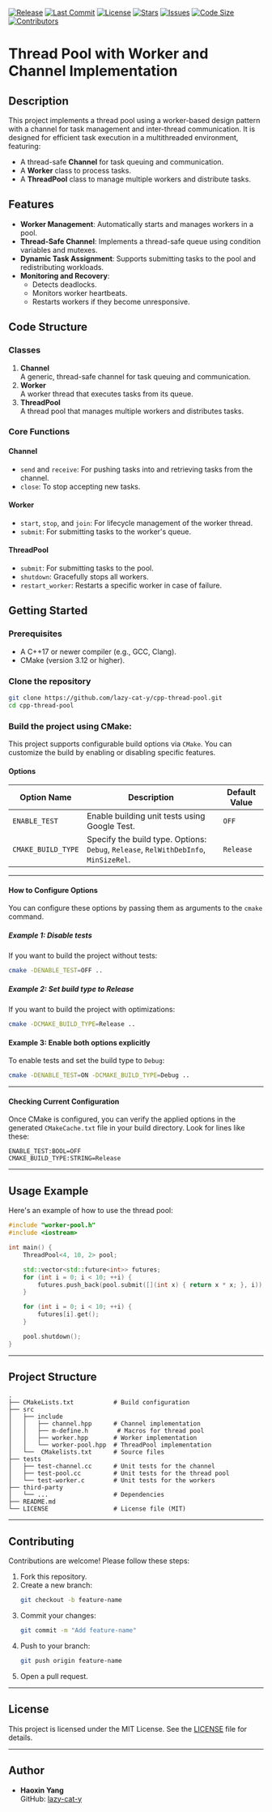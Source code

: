 [![Release](https://img.shields.io/badge/Release-v1.0.0-blueviolet?style=flat-square)](https://github.com/lazy-cat-y/cpp-thread-pool/releases)
[![Last Commit](https://img.shields.io/badge/Last%20Commit-November%202024-brightgreen?style=flat-square)](https://github.com/lazy-cat-y/cpp-thread-pool/commits)
[![License](https://img.shields.io/badge/License-MIT-red?style=flat-square)](https://opensource.org/licenses/MIT)
[![Stars](https://img.shields.io/github/stars/lazy-cat-y/cpp-thread-pool?style=flat-square)](https://github.com/lazy-cat-y/cpp-thread-pool/stargazers)
[![Issues](https://img.shields.io/github/issues/lazy-cat-y/cpp-thread-pool?style=flat-square)](https://github.com/lazy-cat-y/cpp-thread-pool/issues)
[![Code Size](https://img.shields.io/github/languages/code-size/lazy-cat-y/cpp-thread-pool?style=flat-square)](https://github.com/lazy-cat-y/cpp-thread-pool)
[![Contributors](https://img.shields.io/github/contributors/lazy-cat-y/cpp-thread-pool?style=flat-square)](https://github.com/lazy-cat-y/cpp-thread-pool/graphs/contributors)

# **Thread Pool with Worker and Channel Implementation**

## **Description**
This project implements a thread pool using a worker-based design pattern with a channel for task management and inter-thread communication. It is designed for efficient task execution in a multithreaded environment, featuring:

- A thread-safe **Channel** for task queuing and communication.
- A **Worker** class to process tasks.
- A **ThreadPool** class to manage multiple workers and distribute tasks.

## **Features**
- **Worker Management**: Automatically starts and manages workers in a pool.
- **Thread-Safe Channel**: Implements a thread-safe queue using condition variables and mutexes.
- **Dynamic Task Assignment**: Supports submitting tasks to the pool and redistributing workloads.
- **Monitoring and Recovery**:
  - Detects deadlocks.
  - Monitors worker heartbeats.
  - Restarts workers if they become unresponsive.

## **Code Structure**
### **Classes**
1. **Channel**  
   A generic, thread-safe channel for task queuing and communication.
2. **Worker**  
   A worker thread that executes tasks from its queue.
3. **ThreadPool**  
   A thread pool that manages multiple workers and distributes tasks.

### **Core Functions**
#### Channel
- `send` and `receive`: For pushing tasks into and retrieving tasks from the channel.
- `close`: To stop accepting new tasks.

#### Worker
- `start`, `stop`, and `join`: For lifecycle management of the worker thread.
- `submit`: For submitting tasks to the worker's queue.

#### ThreadPool
- `submit`: For submitting tasks to the pool.
- `shutdown`: Gracefully stops all workers.
- `restart_worker`: Restarts a specific worker in case of failure.


## **Getting Started**

### **Prerequisites**
- A C++17 or newer compiler (e.g., GCC, Clang).
- CMake (version 3.12 or higher).

### **Clone the repository**

```bash
git clone https://github.com/lazy-cat-y/cpp-thread-pool.git
cd cpp-thread-pool
```

### Build the project using CMake:

This project supports configurable build options via `CMake`. You can customize the build by enabling or disabling specific features.

#### **Options**
| Option Name        | Description                                                                          | Default Value |
| ------------------ | ------------------------------------------------------------------------------------ | ------------- |
| `ENABLE_TEST`      | Enable building unit tests using Google Test.                                        | `OFF`         |
| `CMAKE_BUILD_TYPE` | Specify the build type. Options: `Debug`, `Release`, `RelWithDebInfo`, `MinSizeRel`. | `Release`       |

---

#### **How to Configure Options**

You can configure these options by passing them as arguments to the `cmake` command.

##### Example 1: Disable tests
If you want to build the project without tests:
```bash
cmake -DENABLE_TEST=OFF ..
```

##### Example 2: Set build type to Release
If you want to build the project with optimizations:
```bash
cmake -DCMAKE_BUILD_TYPE=Release ..
```

#### Example 3: Enable both options explicitly
To enable tests and set the build type to `Debug`:
```bash
cmake -DENABLE_TEST=ON -DCMAKE_BUILD_TYPE=Debug ..
```

---

#### **Checking Current Configuration**
Once CMake is configured, you can verify the applied options in the generated `CMakeCache.txt` file in your build directory. Look for lines like these:
```text
ENABLE_TEST:BOOL=OFF
CMAKE_BUILD_TYPE:STRING=Release
```


---

## **Usage Example**
Here's an example of how to use the thread pool:

```cpp
#include "worker-pool.h"
#include <iostream>

int main() {
    ThreadPool<4, 10, 2> pool;

    std::vector<std::future<int>> futures;
    for (int i = 0; i < 10; ++i) {
        futures.push_back(pool.submit([](int x) { return x * x; }, i));
    }

    for (int i = 0; i < 10; ++i) {
        futures[i].get(); 
    }

    pool.shutdown();
}
```

---

## **Project Structure**
```
.
├── CMakeLists.txt           # Build configuration
├── src
│   ├── include              
│   │   ├── channel.hpp      # Channel implementation
│   │   ├── m-define.h        # Macros for thread pool
│   │   ├── worker.hpp       # Worker implementation
│   │   └── worker-pool.hpp  # ThreadPool implementation
│   └──  CMakelists.txt      # Source files
├── tests
│   ├── test-channel.cc      # Unit tests for the channel
│   ├── test-pool.cc         # Unit tests for the thread pool
│   └── test-worker.c        # Unit tests for the workers
├── third-party
│   └── ...                  # Dependencies
├── README.md
└── LICENSE                  # License file (MIT)
```

---

## **Contributing**
Contributions are welcome! Please follow these steps:
1. Fork this repository.
2. Create a new branch:
   ```bash
   git checkout -b feature-name
   ```
3. Commit your changes:
   ```bash
   git commit -m "Add feature-name"
   ```
4. Push to your branch:
   ```bash
   git push origin feature-name
   ```
5. Open a pull request.

---

## **License**
This project is licensed under the MIT License. See the [LICENSE](LICENSE) file for details.

---

## **Author**
- **Haoxin Yang**  
  GitHub: [lazy-cat-y](https://github.com/lazy-cat-y)
